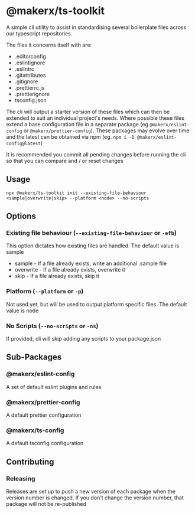 # @makerx/ts-toolkit

A simple cli utility to assist in standardising several boilerplate files across our typescript repositories.

The files it concerns itself with are:

- .editorconfig
- .eslintignore
- .eslintrc
- .gitattributes
- .gitignore
- .prettierrc.js
- .prettierignore
- tsconfig.json

The cli will output a starter version of these files which can then be extended to suit an individual project's needs. Where possible these files extend a base configuration file in a separate package (eg `@makerx/eslint-config` or `@makerx/prettier-config`). These packages may evolve over time and the latest can be obtained via npm (eg. `npm i -D @makerx/eslint-config@latest`)

It is recommended you commit all pending changes before running the cli so that you can compare and / or reset changes

## Usage

```shell
npx @makerx/ts-toolkit init --existing-file-behaviour <sample|overwrite|skip> --platform <node> --no-scripts
```

## Options

### Existing file behaviour (`--existing-file-behaviour` or `-efb`)

This option dictates how existing files are handled.  The default value is sample
 - sample - If a file already exists, write an additional <filename>.sample file
 - overwrite - If a file already exists, overwrite it
 - skip - If a file already exists, skip it

### Platform (`--platform` or `-p`)

Not used yet, but will be used to output platform specific files. The default value is node

### No Scripts (`--no-scripts` or `-ns`)

If provided, cli will skip adding any scripts to your package.json


## Sub-Packages

### @makerx/eslint-config

A set of default eslint plugins and rules

### @makerx/prettier-config

A default prettier configuration

### @makerx/ts-config

A default tsconfig configuration

## Contributing

### Releasing

Releases are set up to push a new version of each package when the version number is changed. If you don't change the version number, that package will not be re-published
